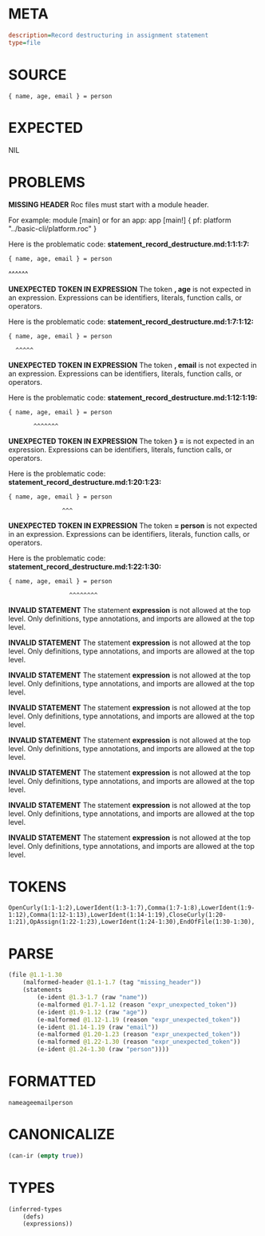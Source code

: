 # META
~~~ini
description=Record destructuring in assignment statement
type=file
~~~
# SOURCE
~~~roc
{ name, age, email } = person
~~~
# EXPECTED
NIL
# PROBLEMS
**MISSING HEADER**
Roc files must start with a module header.

For example:
        module [main]
or for an app:
        app [main!] { pf: platform "../basic-cli/platform.roc" }

Here is the problematic code:
**statement_record_destructure.md:1:1:1:7:**
```roc
{ name, age, email } = person
```
^^^^^^


**UNEXPECTED TOKEN IN EXPRESSION**
The token **, age** is not expected in an expression.
Expressions can be identifiers, literals, function calls, or operators.

Here is the problematic code:
**statement_record_destructure.md:1:7:1:12:**
```roc
{ name, age, email } = person
```
      ^^^^^


**UNEXPECTED TOKEN IN EXPRESSION**
The token **, email** is not expected in an expression.
Expressions can be identifiers, literals, function calls, or operators.

Here is the problematic code:
**statement_record_destructure.md:1:12:1:19:**
```roc
{ name, age, email } = person
```
           ^^^^^^^


**UNEXPECTED TOKEN IN EXPRESSION**
The token **} =** is not expected in an expression.
Expressions can be identifiers, literals, function calls, or operators.

Here is the problematic code:
**statement_record_destructure.md:1:20:1:23:**
```roc
{ name, age, email } = person
```
                   ^^^


**UNEXPECTED TOKEN IN EXPRESSION**
The token **= person** is not expected in an expression.
Expressions can be identifiers, literals, function calls, or operators.

Here is the problematic code:
**statement_record_destructure.md:1:22:1:30:**
```roc
{ name, age, email } = person
```
                     ^^^^^^^^


**INVALID STATEMENT**
The statement **expression** is not allowed at the top level.
Only definitions, type annotations, and imports are allowed at the top level.

**INVALID STATEMENT**
The statement **expression** is not allowed at the top level.
Only definitions, type annotations, and imports are allowed at the top level.

**INVALID STATEMENT**
The statement **expression** is not allowed at the top level.
Only definitions, type annotations, and imports are allowed at the top level.

**INVALID STATEMENT**
The statement **expression** is not allowed at the top level.
Only definitions, type annotations, and imports are allowed at the top level.

**INVALID STATEMENT**
The statement **expression** is not allowed at the top level.
Only definitions, type annotations, and imports are allowed at the top level.

**INVALID STATEMENT**
The statement **expression** is not allowed at the top level.
Only definitions, type annotations, and imports are allowed at the top level.

**INVALID STATEMENT**
The statement **expression** is not allowed at the top level.
Only definitions, type annotations, and imports are allowed at the top level.

**INVALID STATEMENT**
The statement **expression** is not allowed at the top level.
Only definitions, type annotations, and imports are allowed at the top level.

# TOKENS
~~~zig
OpenCurly(1:1-1:2),LowerIdent(1:3-1:7),Comma(1:7-1:8),LowerIdent(1:9-1:12),Comma(1:12-1:13),LowerIdent(1:14-1:19),CloseCurly(1:20-1:21),OpAssign(1:22-1:23),LowerIdent(1:24-1:30),EndOfFile(1:30-1:30),
~~~
# PARSE
~~~clojure
(file @1.1-1.30
	(malformed-header @1.1-1.7 (tag "missing_header"))
	(statements
		(e-ident @1.3-1.7 (raw "name"))
		(e-malformed @1.7-1.12 (reason "expr_unexpected_token"))
		(e-ident @1.9-1.12 (raw "age"))
		(e-malformed @1.12-1.19 (reason "expr_unexpected_token"))
		(e-ident @1.14-1.19 (raw "email"))
		(e-malformed @1.20-1.23 (reason "expr_unexpected_token"))
		(e-malformed @1.22-1.30 (reason "expr_unexpected_token"))
		(e-ident @1.24-1.30 (raw "person"))))
~~~
# FORMATTED
~~~roc
nameageemailperson
~~~
# CANONICALIZE
~~~clojure
(can-ir (empty true))
~~~
# TYPES
~~~clojure
(inferred-types
	(defs)
	(expressions))
~~~
